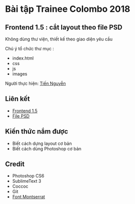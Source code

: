# Bài tập Trainee Colombo 2018

## Frontend 1.5 : cắt layout theo file PSD

Không dùng thư viện, thiết kế theo giao diện yêu cầu

Chú ý tổ chức thư mục :
* index.html
* css
* js
* images

Người thực hiện: [ Tiến Nguyễn ](https://github.com/tiennguyen98)

## Liên kết
* [ Frontend 1.5 ](https://tiennguyen98.github.io/front-end-1.5/)
* [ File PSD ](https://github.com/colombo-trainee/trainee_2018/blob/master/frontend/simple%20pc/1671.psd)

## Kiến thức nắm được
* Biết cách dựng layout cơ bản
* Biết cách dùng Photoshop cơ bản

## Credit
* Photoshop CS6
* SublimeText 3
* Coccoc
* Git
* [ Font Montserrat ](https://github.com/google/fonts/tree/master/ofl/montserrat)